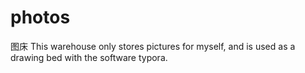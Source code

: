 # photos
图床
This warehouse only stores pictures for myself, and is used as a drawing bed with the software typora.
